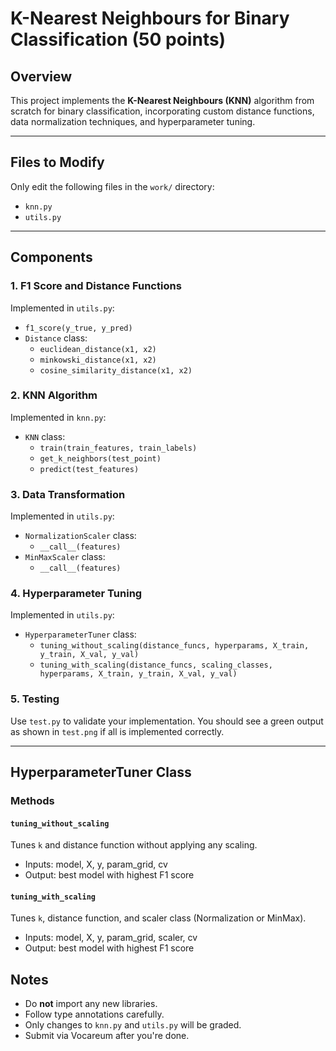 # K-Nearest Neighbours for Binary Classification (50 points)

## Overview
This project implements the **K-Nearest Neighbours (KNN)** algorithm from scratch for binary classification, incorporating custom distance functions, data normalization techniques, and hyperparameter tuning.

---

## Files to Modify
Only edit the following files in the `work/` directory:
- `knn.py`
- `utils.py`

---

## Components

### 1. F1 Score and Distance Functions
Implemented in `utils.py`:
- `f1_score(y_true, y_pred)`
- `Distance` class:
  - `euclidean_distance(x1, x2)`
  - `minkowski_distance(x1, x2)`
  - `cosine_similarity_distance(x1, x2)`

### 2. KNN Algorithm
Implemented in `knn.py`:
- `KNN` class:
  - `train(train_features, train_labels)`
  - `get_k_neighbors(test_point)`
  - `predict(test_features)`

### 3. Data Transformation
Implemented in `utils.py`:
- `NormalizationScaler` class:
  - `__call__(features)`
- `MinMaxScaler` class:
  - `__call__(features)`

### 4. Hyperparameter Tuning
Implemented in `utils.py`:
- `HyperparameterTuner` class:
  - `tuning_without_scaling(distance_funcs, hyperparams, X_train, y_train, X_val, y_val)`
  - `tuning_with_scaling(distance_funcs, scaling_classes, hyperparams, X_train, y_train, X_val, y_val)`

### 5. Testing
Use `test.py` to validate your implementation. You should see a green output as shown in `test.png` if all is implemented correctly.

---

## HyperparameterTuner Class

### Methods

#### `tuning_without_scaling`
Tunes `k` and distance function without applying any scaling.
- Inputs: model, X, y, param_grid, cv
- Output: best model with highest F1 score

#### `tuning_with_scaling`
Tunes `k`, distance function, and scaler class (Normalization or MinMax).
- Inputs: model, X, y, param_grid, scaler, cv
- Output: best model with highest F1 score


## Notes
- Do **not** import any new libraries.
- Follow type annotations carefully.
- Only changes to `knn.py` and `utils.py` will be graded.
- Submit via Vocareum after you're done.
